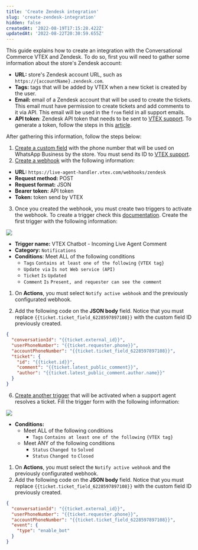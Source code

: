 ```yaml
---
title: 'Create Zendesk integration'
slug: 'create-zendesk-integration'
hidden: false
createdAt: '2022-08-19T17:15:28.422Z'
updatedAt: '2022-08-22T20:30:59.655Z'
---
```


This guide explains how to create an integration with the Conversational Commerce VTEX and Zendesk. To do so, first you will need to gather some information about the store's Zendesk account:

- **URL:** store's Zendesk account URL, such as `https://{accountName}.zendesk.com`.
- **Tags:** tags that will be added by VTEX when a new ticket is created by the user.
- **Email:** email of a Zendesk account that will be used to create the tickets. This email must have permission to create tickets and add comments to it via API. This email will be used in the `from` field in all support emails.
- **API token**: Zendesk API token that needs to be sent to [VTEX support](https://support.vtex.com/hc/en-us/requests). To generate a token, follow the steps in this [article](https://support.zendesk.com/hc/en-us/articles/4408889192858-Generating-a-new-API-token).

After gathering this information, follow the steps below:

1. [Create a custom field](https://support.zendesk.com/hc/en-us/articles/4408883152794) with the phone number that will be used on WhatsApp Business by the store. You must send its ID to [VTEX support](https://support.vtex.com/hc/en-us/requests).
2. [Create a webhook](https://support.zendesk.com/hc/en-us/articles/4408839108378-Creating-webhooks-in-Admin-Center) with the following information:

- **URL:** `https://live-agent-handler.vtex.com/webhooks/zendesk`
- **Request method:** POST
- **Request format:** JSON
- **Bearer token:** API token
- **Token:** token send by VTEX

3. Once you created the webhook, you must create two triggers to activate the webhook. To create a trigger check this [documentation](https://support.zendesk.com/hc/en-us/articles/4408886797466). Create the first trigger with the following information:

![](https://cdn.jsdelivr.net/gh/vtexdocs/dev-portal-content@main/images/create-zendesk-integration-0.png)

- **Trigger name:** VTEX Chatbot - Incoming Live Agent Comment
- **Category:** `Notifications`
- **Conditions**: Meet ALL of the following conditions
  - `Tags` `Contains at least one of the following` `{VTEX tag}`
  - `Update via` `Is not Web service (API)`
  - `Ticket` `Is` `Updated`
  - `Comment` `Is` `Present, and requester can see the comment`

1. On **Actions**, you must select `Notify active webhook` and the previously configurated webhook.

2. Add the following code on the **JSON body** field. Notice that you must replace `{{ticket.ticket_field_6228597897108}}` with the custom field ID previously created.

```json
{
  "conversationId": "{{ticket.external_id}}",
  "userPhoneNumber": "{{ticket.requester.phone}}",
  "accountPhoneNumber": "{{ticket.ticket_field_6228597897108}}",
  "ticket": {
    "id": "{{ticket.id}}",
    "comment": "{{ticket.latest_public_comment}}",
    "author": "{{ticket.latest_public_comment.author.name}}"
  }
}
```

6. [Create another trigger](https://support.zendesk.com/hc/en-us/articles/4408886797466) that will be activated when a support agent resolves a ticket. Fill the trigger form with the following information:

![](https://cdn.jsdelivr.net/gh/vtexdocs/dev-portal-content@main/images/create-zendesk-integration-1.png)

- **Conditions:**
  - Meet ALL of the following conditions
    - `Tags` `Contains at least one of the following` `{VTEX tag}`
  - Meet ANY of the following conditions
    - `Status` `Changed to` `Solved`
    - `Status` `Changed to` `Closed`

1. On **Actions**, you must select the `Notify active webhook` and the previously configurated webhook.
2. Add the following code on the **JSON body** field. Notice that you must replace `{{ticket.ticket_field_6228597897108}}` with the custom field ID previously created.

```json
{
  "conversationId": "{{ticket.external_id}}",
  "userPhoneNumber": "{{ticket.requester.phone}}",
  "accountPhoneNumber": "{{ticket.ticket_field_6228597897108}}",
  "event": {
    "type": "enable_bot"
  }
}
```
